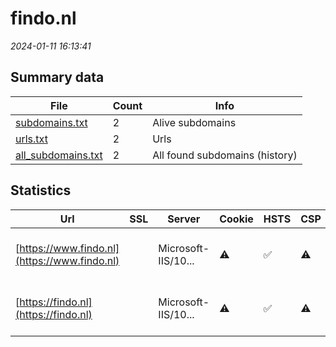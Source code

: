 # findo.nl
*2024-01-11 16:13:41*
## Summary data
| File       | Count | Info |
|------------|-------|------|
|[subdomains.txt](/data/findo.nl/subdomains.txt)|2|Alive subdomains|
|[urls.txt](/data/findo.nl/urls.txt)|2|Urls|
|[all_subdomains.txt](/data/findo.nl/all_subdomains.txt)|2|All found subdomains (history)|
## Statistics
| Url | SSL | Server | Cookie | HSTS | CSP | XFO | XXP | RP | Tech |Title |
|------------|-------|------|------|------|------|------|------|------|------|------|
|[https://www.findo.nl](https://www.findo.nl)| |Microsoft-IIS/10...|:warning: |:white_check_mark: |:warning: |:white_check_mark: |:white_check_mark: |:white_check_mark: |Amazon S3 Amazon...|Findo - Data Fin...|
|[https://findo.nl](https://findo.nl)| |Microsoft-IIS/10...|:warning: |:white_check_mark: |:warning: |:white_check_mark: |:white_check_mark: |:white_check_mark: |Amazon S3 Amazon...|Findo - Data Fin...|